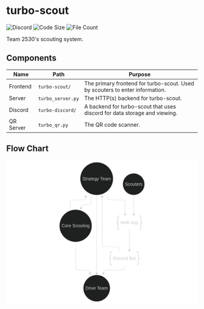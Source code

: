 # turbo-scout

![Discord](https://img.shields.io/discord/1224088778864463992?style=flat&label=Discord&labelColor=%23000000&color=%234B589C)
![Code Size](https://img.shields.io/github/languages/code-size/Team2530/turbo-scout?style=flat&labelColor=%23000000&color=%23D3D3D3)
![File Count](https://img.shields.io/github/directory-file-count/Team2530/turbo-scout?labelColor=%23000000&color=%23D3D3D3)

Team 2530's scouting system.

## Components

| Name      | Path              | Purpose                                                                                           |
| --------- | ----------------- | ------------------------------------------------------------------------------------------------- |
| Frontend  | `turbo-scout/`    | The primary frontend for turbo-scout. Used by scouters to enter information.                      |
| Server    | `turbo_server.py` | The HTTP\(s) backend for turbo-scout.                                                             |
| Discord   | `turbo-discord/`  | A backend for turbo-scout that uses discord for data storage and viewing.                         |
| QR Server | `turbo_qr.py`     | The QR code scanner.                                                                              |

## Flow Chart

![](./.github/assets/flow_chart.png)